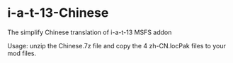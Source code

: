 # i-a-t-13-Chinese
The simplify Chinese translation of i-a-t-13 MSFS addon

Usage:
  unzip the Chinese.7z file and copy the 4 zh-CN.locPak files to your mod files.
